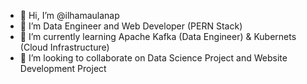 - 👋 Hi, I’m @ilhamaulanap
- 👀 I’m Data Engineer and Web Developer (PERN Stack)
- 🌱 I’m currently learning Apache Kafka (Data Engineer) & Kubernets (Cloud Infrastructure)
- 💞️ I’m looking to collaborate on Data Science Project and Website Development Project

<!---
ilhamaulanap/ilhamaulanap is a ✨ special ✨ repository because its `README.md` (this file) appears on your GitHub profile.
You can click the Preview link to take a look at your changes.
--->
